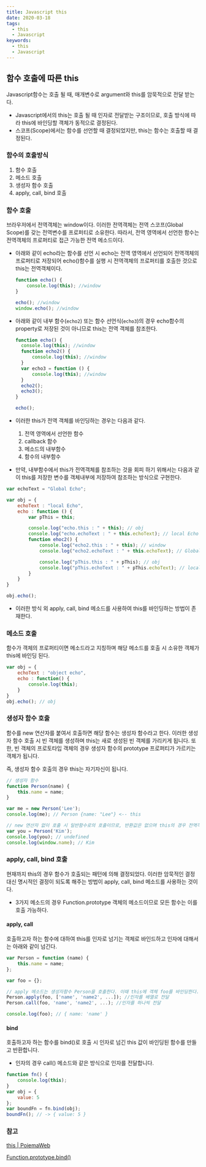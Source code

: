 ```yaml
---
title: Javascript this
date: 2020-03-18
tags:
  - this
  - Javascript
keywords:
  - this
  - Javascript
---
```


## 함수 호출에 따른 this

Javascript함수는 호출 될 때, 매개변수로 argument와 this를 암묵적으로 전달 받는다.

- Javascript에서의 this는 호출 될 때 인자로 전달받는 구조이므로, 호출 방식에 따라 this에 바인딩할 객체가 동적으로 결정된다.
- 스코프(Scope)에서는 함수를 선언할 때 결정되었지만, this는 함수는 호출할 때 결정된다.

### 함수의 호출방식

1. 함수 호출
2. 메소드 호출
3. 생성자 함수 호출
4. apply, call, bind 호출

### 함수 호출

브라우저에서 전역객체는 window이다. 이러한 전역객체는 전역 스코프(Global Scope)를 갖는 전역변수를 프로퍼티로 소유한다. 따라서, 전역 영역에서 선언한 함수는 전역객체의 프로퍼티로 접근 가능한 전역 메소드이다.

- 아래와 같이 echo라는 함수를 선언 시 echo는 전역 영역에서 선언되어 전역객체의 프로퍼티로 저장되어 echo()함수를 실행 시 전역객체의 프로퍼티를 호출한 것으로 this는 전역객체이다.

  ```Javascript
  function echo() {
      console.log(this); //window
  }

  echo(); //window
  window.echo(); //window
  ```

- 아래와 같이 내부 함수(`echo2`) 또는 함수 선언식(`echo3`)의 경우 echo함수의 property로 저장된 것이 아니므로 this는 전역 객체를 참조한다.

  ```Javascript
  function echo() {
    console.log(this); //window
    function echo2() {
        console.log(this); //window
    }
    var echo3 = function () {
        console.log(this); //window
    }
    echo2();
    echo3();
  }

  echo();
  ```

- 이러한 this가 전역 객체를 바인딩하는 경우는 다음과 같다.
  1. 전역 영역에서 선언한 함수
  2. callback 함수
  3. 메소드의 내부함수
  4. 함수의 내부함수
- 만약, 내부함수에서 this가 전역객체를 참조하는 것을 회피 하기 위해서는 다음과 같이 this를 저장한 변수를 객체내부에 저장하여 참조하는 방식으로 구현한다.

```Javascript
var echoText = "Global Echo";

var obj = {
    echoText : "local Echo",
    echo : function () {
        var pThis = this;

        console.log("echo.this : " + this); // obj
        console.log("echo.echoText : " + this.echoText); // local Echo
        function ehoc2() {
            console.log("echo2.this : " + this); // window
            console.log("echo2.echoText : " + this.echoText); // Global Echo

            console.log("pThis.this : " + pThis); // obj
            console.log("pThis.echoText : " + pThis.echoText); // local Echo
        }
    }
}

obj.echo();
```

- 이러한 방식 외 apply, call, bind 메소드를 사용하여 this를 바인딩하는 방법이 존재한다.

### 메소드 호출

함수가 객체의 프로퍼티이면 메소드라고 지칭하며 해당 메소드를 호출 시 소유한 객체가 this에 바인딩 된다.

```Javascript
var obj = {
    echoText : "object echo",
    echo : function() {
        console.log(this);
    }
}
obj.echo(); // obj
```

### 생성자 함수 호출

함수를 new 연산자를 붙여서 호출하면 해당 함수는 생성자 함수라고 한다. 이러한 생성자 함수 호출 시 빈 객체를 생성하며 this는 새로 생성된 빈 객체를 가리키게 됩니다. 또한, 빈 객체의 프로토타입 객체의 경우 생성자 함수의 prototype 프로퍼티가 가르키는 객체가 됩니다.

즉, 생성자 함수 호출의 경우 this는 자기자신이 됩니다.

```Javascript
// 생성자 함수
function Person(name) {
    this.name = name;
}

var me = new Person('Lee');
console.log(me); // Person {name: "Lee"} <-- this

// new 연산자 없이 호출 시 일반함수로의 호출이므로, 반환값은 없으며 this의 경우 전역객체이다.
var you = Person('Kim');
console.log(you); // undefined
console.log(window.name); // Kim
```

### apply, call, bind 호출

현재까지 this의 경우 함수가 호출되는 패턴에 의해 결정되었다. 이러한 암묵적인 결정대신 명시적인 결정이 되도록 해주는 방법이 apply, call, bind 메소드를 사용하는 것이다.

- 3가지 메소드의 경우 Function.prototype 객체의 메소드이므로 모든 함수는 이를 호출 가능하다.

#### apply, call

호출하고자 하는 함수에 대하여 this를 인자로 넘기는 객체로 바인드하고 인자에 대해서는 아래와 같이 넘긴다.

```Javascript
var Person = function (name) {
    this.name = name;
};

var foo = {};

// apply 메소드는 생성자함수 Person을 호출한다. 이때 this에 객체 foo를 바인딩한다.
Person.apply(foo, ['name', 'name2', ...]); //인자를 배열로 전달
Person.call(foo, 'name', 'name2', ...); //인자를 하나씩 전달

console.log(foo); // { name: 'name' }
```

#### bind

호출하고자 하는 함수를 bind()로 호출 시 인자로 넘긴 this 값이 바인딩된 함수를 만들고 반환합니다.

- 인자의 경우 call() 메소드와 같은 방식으로 인자를 전달합니다.

```Javascript
function fn() {
    console.log(this);
}
var obj = {
    value: 5
};
var boundFn = fn.bind(obj);
boundFn(); // -> { value: 5 }
```

### 참고

[this | PoiemaWeb](https://poiemaweb.com/js-this)

[Function.prototype.bind()](https://developer.mozilla.org/ko/docs/Web/JavaScript/Reference/Global_Objects/Function/bind)
